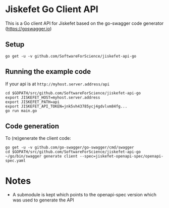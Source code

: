 # Jiskefet Go Client API
This is a Go client API for Jiskefet based on the go-swagger code generator (https://goswagger.io)


## Setup
```
go get -u -v github.com/SoftwareForScience/jiskefet-api-go
```


## Running the example code
If your api is at `http://myhost.server.address/api`

```
cd $GOPATH/src/github.com/SoftwareForScience/jiskefet-api-go
export JISKEFET_HOST=myhost.server.address
export JISKEFET_PATH=api
export JISKEFET_API_TOKEN=jnk5vh43785ycj4gdvlvm84fg...
go run main.go
```


## Code generation
To (re)generate the client code:
```
go get -u -v github.com/go-swagger/go-swagger/cmd/swagger
cd $GOPATH/src/github.com/SoftwareForScience/jiskefet-api-go
~/go/bin/swagger generate client --spec=jiskefet-openapi-spec/openapi-spec.yaml
```

# Notes
- A submodule is kept which points to the openapi-spec version which was used to generate the API

